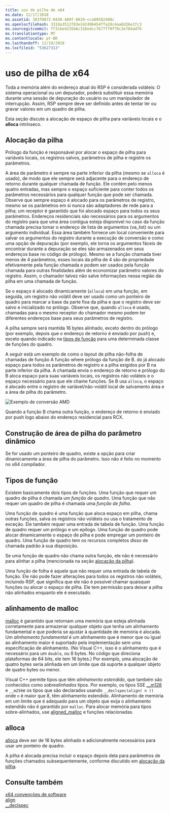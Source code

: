 ```yaml
---
title: uso de pilha de x64
ms.date: 12/17/2018
ms.assetid: 383f0072-0438-489f-8829-cca89582408c
ms.openlocfilehash: 3318a3512f83e242496454ffa2dc4aa8d26e1fc3
ms.sourcegitcommit: ff3cbe4235b6c316edcc7677f79f70c3e784ad76
ms.translationtype: MT
ms.contentlocale: pt-BR
ms.lasthandoff: 12/19/2018
ms.locfileid: "53627313"
---
```

# <a name="x64-stack-usage"></a>uso de pilha de x64

Toda a memória além do endereço atual do RSP é considerada voláteis: O sistema operacional ou um depurador, poderá substituir essa memória durante uma sessão de depuração do usuário ou um manipulador de interrupção. Assim, RSP sempre deve ser definido antes de tentar ler ou gravar valores em um quadro de pilha.

Esta seção discute a alocação de espaço de pilha para variáveis locais e o **alloca** intrínseco.

## <a name="stack-allocation"></a>Alocação da pilha

Prólogo da função é responsável por alocar o espaço de pilha para variáveis locais, os registros salvos, parâmetros de pilha e registre os parâmetros.

A área de parâmetro é sempre na parte inferior da pilha (mesmo se `alloca` é usado), de modo que ele sempre será adjacente para o endereço de retorno durante qualquer chamada de função. Ele contém pelo menos quatro entradas, mas sempre o espaço suficiente para conter todos os parâmetros necessários para qualquer função que pode ser chamada. Observe que sempre espaço é alocado para os parâmetros de registro, mesmo se os parâmetros em si nunca são adaptadores de rede para a pilha; um receptor é garantido que foi alocado espaço para todos os seus parâmetros. Endereços residenciais são necessários para os argumentos do registro para que uma área contígua esteja disponível no caso da função chamada precisa tomar o endereço de lista de argumentos (va_list) ou um argumento individual. Essa área também fornece um local conveniente para salvar os argumentos do registro durante a execução de conversão e como uma opção de depuração (por exemplo, ele torna os argumentos fáceis de encontrar durante a depuração se eles são armazenados em seus endereços base no código de prólogo). Mesmo se a função chamada tiver menos de 4 parâmetros, esses locais da pilha de 4 são de propriedade efetivamente pela função chamada e podem ser usados pela função chamada para outras finalidades além de economizar parâmetro valores do registro.  Assim, o chamador talvez não salve informações nessa região da pilha em uma chamada de função.

Se o espaço é alocado dinamicamente (`alloca`) em uma função, em seguida, um registro não volátil deve ser usado como um ponteiro de quadro para marcar a base da parte fixa da pilha e que o registro deve ser salvo e inicializado no prólogo. Observe que, quando `alloca` é usado, chamadas para o mesmo receptor do chamador mesmo podem ter diferentes endereços base para seus parâmetros de registro.

A pilha sempre será mantida 16 bytes alinhado, exceto dentro do prólogo (por exemplo, depois que o endereço de retorno é enviado por push) e, exceto quando indicado na [tipos de função](#function-types) para uma determinada classe de funções do quadro.

A seguir está um exemplo de como o layout de pilha não-folha de chamadas de função A função where prólogo da função de B. do já alocado espaço para todos os parâmetros de registro e a pilha exigidos por B na parte inferior da pilha. A chamada envia o endereço de retorno e prólogo do B aloca espaço para suas variáveis locais, os registros não voláteis e o espaço necessário para que ele chame funções. Se B usa `alloca`, o espaço é alocado entre o registro de variável/não-volátil local de salvamento área e a área de pilha do parâmetro.

![Exemplo de conversão AMD](../build/media/vcamd_conv_ex_5.png "exemplo de conversão AMD")

Quando a função B chama outra função, o endereço de retorno é enviado por push logo abaixo do endereço residencial para RCX.

## <a name="dynamic-parameter-stack-area-construction"></a>Construção de área de pilha do parâmetro dinâmico

Se for usado um ponteiro de quadro, existe a opção para criar dinamicamente a área de pilha do parâmetro. Isso não é feito no momento no x64 compilador.

## <a name="function-types"></a>Tipos de função

Existem basicamente dois tipos de funções. Uma função que requer um quadro de pilha é chamada um *função de quadro*. Uma função que não requer um quadro de pilha é chamada uma *função de folha*.

Uma função de quadro é uma função que aloca espaço em pilha, chama outras funções, salva os registros não voláteis ou usa o tratamento de exceção. Ele também requer uma entrada de tabela de função. Uma função de quadro requer um prólogo e um epílogo. Uma função de quadro pode alocar dinamicamente o espaço de pilha e pode empregar um ponteiro de quadro. Uma função de quadro tem os recursos completos disso de chamada padrão à sua disposição.

Se uma função de quadro não chama outra função, ele não é necessário para alinhar a pilha (mencionada na seção [alocação da pilha](#stack-allocation)).

Uma função de folha é aquele que não requer uma entrada de tabela de função. Ele não pode fazer alterações para todos os registros não voláteis, incluindo RSP, que significa que ele não é possível chamar quaisquer funções ou alocar o espaço de pilha. Ele tem permissão para deixar a pilha não alinhados enquanto ele é executado.

## <a name="malloc-alignment"></a>alinhamento de malloc

[malloc](../c-runtime-library/reference/malloc.md) é garantido que retornam uma memória que esteja alinhada corretamente para armazenar qualquer objeto que tenha um alinhamento fundamental e que poderia se ajustar à quantidade de memória é alocada. Um *alinhamento fundamental* é um alinhamento que é menor que ou igual ao alinhamento maior é suportado pela implementação sem uma especificação de alinhamento. (No Visual C++, isso é o alinhamento que é necessário para um `double`, ou 8 bytes. No código que direciona plataformas de 64 bits, ele tem 16 bytes.) Por exemplo, uma alocação de quatro bytes seria alinhada em um limite que dá suporte a qualquer objeto de quatro bytes ou menor.

Visual C++ permite tipos que têm *alinhamento estendido*, que também são conhecidos como *sobrealinhados* tipos. Por exemplo, os tipos SSE [__m128](../cpp/m128.md) e `__m256`e os tipos que são declarados usando `__declspec(align( n ))` onde `n` é maior que 8, têm alinhamento estendido. Alinhamento de memória em um limite que é adequado para um objeto que exija o alinhamento estendido não é garantido por `malloc`. Para alocar memória para tipos sobre-alinhados, use [aligned_malloc](../c-runtime-library/reference/aligned-malloc.md) e funções relacionadas.

## <a name="alloca"></a>alloca

[alloca](../c-runtime-library/reference/alloca.md) deve ser de 16 bytes alinhado e adicionalmente necessários para usar um ponteiro de quadro.

A pilha é alocada precisa incluir o espaço depois dela para parâmetros de funções chamados subsequentemente, conforme discutido em [alocação da pilha](#stack-allocation).

## <a name="see-also"></a>Consulte também

[x64 convenções de software](../build/x64-software-conventions.md)<br/>
[align](../cpp/align-cpp.md)<br/>
[__declspec](../cpp/declspec.md)